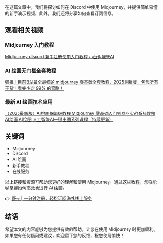 在这篇文章中，我们将探讨如何在 Discord 中使用 Midjourney，并提供简单易懂的新手演示视频。此外，我们还将分享如何查看订阅信息。

## 观看相关视频

### Midjourney 入门教程
[Midjourney discord 新手注册使用入门教程 小白也能玩AI](https://bit.ly/bewildcard)

### AI 绘画无门槛全套教程
[强推！目前B站最全最细的 midjourney 零基础全套教程，2025最新版，包含所有干货！看完少走 99% 的弯路！](https://bit.ly/bewildcard)

### 最新 AI 绘画技术应用
[【2025最新版】AI绘画保姆级教程 Midjourney 零基础入门到商业实战系统教程 AI绘画 AI绘图 人工智能AI一键出图系列课程（持续更新）](https://bit.ly/bewildcard)

## 关键词

- Midjourney
- Discord
- AI 绘画
- 新手教程
- 在线服务

以上链接和资源可帮助您更好的理解和使用 Midjourney。通过这些教程，您将能够掌握如何高效地进行 AI 绘画。

👉 [野卡 | 一分钟注册，轻松订阅海外线上服务](https://bit.ly/bewildcard)

## 结语

希望本文的内容能够为您提供有效的帮助，让您在使用 Midjourney 时更加顺利。如果您有任何疑问或建议，欢迎留下您的反馈。祝您使用愉快！